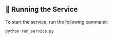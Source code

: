 ## 🚀 Running the Service

To start the service, run the following command:

```bash
python run_service.py